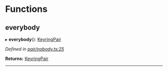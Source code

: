 

# Functions

<a id="everybody"></a>

##  everybody

▸ **everybody**(): [KeyringPair](../interfaces/_types_.keyringpair.md)

*Defined in [pair/nobody.ts:25](https://github.com/polkadot-js/common/blob/4b1681d/packages/keyring/src/pair/nobody.ts#L25)*

**Returns:** [KeyringPair](../interfaces/_types_.keyringpair.md)

___

